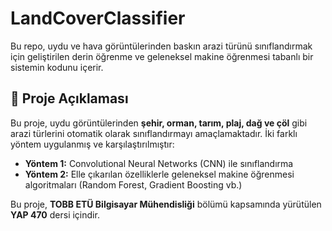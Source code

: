 # LandCoverClassifier

Bu repo, uydu ve hava görüntülerinden baskın arazi türünü sınıflandırmak için geliştirilen derin öğrenme ve geleneksel makine öğrenmesi tabanlı bir sistemin kodunu içerir.

## 📌 Proje Açıklaması

Bu proje, uydu görüntülerinden **şehir, orman, tarım, plaj, dağ ve çöl** gibi arazi türlerini otomatik olarak sınıflandırmayı amaçlamaktadır. İki farklı yöntem uygulanmış ve karşılaştırılmıştır:

- **Yöntem 1:** Convolutional Neural Networks (CNN) ile sınıflandırma
- **Yöntem 2:** Elle çıkarılan özelliklerle geleneksel makine öğrenmesi algoritmaları (Random Forest, Gradient Boosting vb.)

Bu proje, **TOBB ETÜ Bilgisayar Mühendisliği** bölümü kapsamında yürütülen **YAP 470** dersi içindir.
